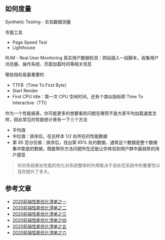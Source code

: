 ## 如何度量
Synthetic Testing - 实验数据测量

市面工具
* Page Speed Test
* Lighthouse

RUM - Real User Monitoring 真实用户数据检测：网站插入一段脚本，收集用户浏览器、操作系统、页面加载时间等相关信息

哪些指标是最重要的
* TTFB（Time To First Byte）
* Start Render
* First CPU Idle：第一次 CPU 空闲时间，还有个类似指标即 Time To Interactive（TTI）

作为一个性能报表，你可能更多的想要看到问题在哪而不是大家平均加载速度怎样，因此常见的性能统计表有一下三个方法
* 平均值
* 中位值：排序后，在总样本 1/2 处所在的性能数据
* 第 95 百分位值：排序后，找出第 95% 处的数据，通常这个数据是整个数据集中垫底的数据，既能帮你方法问题所在还能让你体验到用户群中最弱势的用户感受

> 你对系统某处性能的优化对系统整体的作用取决于该处在系统中的重要性以及你提升了多大。

## 参考文章
* [2020前端性能优化清单之一](https://mp.weixin.qq.com/s/iIbm1pVPYsOvpAeAjVziiQ)
* [2020前端性能优化清单之二](https://mp.weixin.qq.com/s/Y2osbl9CZggA0poci9rv3w)
* [2020前端性能优化清单之三](https://mp.weixin.qq.com/s/ohCDUyo8xqtKhYfbSs5wuQ)
* [2020前端性能优化清单之四](https://mp.weixin.qq.com/s/i5fNnTnmfAx7CufC00oaKQ)
* [2020前端性能优化清单之五](https://mp.weixin.qq.com/s/VDARTCShm0KivV_ouYvVGA)
* [2020前端性能优化清单之六](https://mp.weixin.qq.com/s/GHUMw2RFK-sXklJTPqoMdg)
